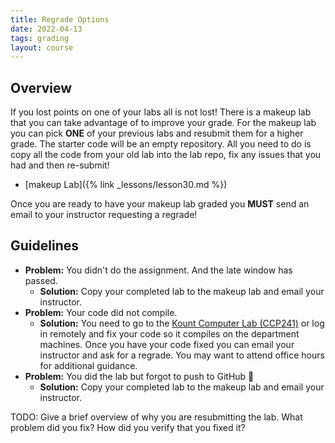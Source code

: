 ```yaml
---
title: Regrade Options
date: 2022-04-13
tags: grading
layout: course
---
```

## Overview

If you lost points on one of your labs all is not lost! There is a makeup lab that you can take advantage of to improve
your grade. For the makeup lab you can pick **ONE** of your previous labs and resubmit them for a higher grade. The starter code
will be an empty repository. All you need to do is copy all the code from your old lab into the lab repo, fix any issues that
you had and then re-submit!

- [makeup Lab]({% link _lessons/lesson30.md %})

Once you are ready to have your makeup lab graded you **MUST** send an email to your instructor requesting a regrade!

## Guidelines

- **Problem:** You didn't do the assignment. And the late window has passed.
  - **Solution:** Copy your completed lab to the makeup lab and email your instructor.
- **Problem:** Your code did not compile.
  - **Solution:** You need to go to the [Kount Computer Lab (CCP241)](https://cs481.boisestate.edu/ccp-tour/index.html) or
  log in remotely and fix your code so it compiles on the department machines. Once you have your code fixed you can email
  your instructor and ask for a regrade. You may want to attend office hours for additional guidance.
- **Problem:** You did the lab but forgot to push to GitHub 🙁
  - **Solution:** Copy your completed lab to the makeup lab and email your instructor.

TODO: Give a brief overview of why you are resubmitting the lab. What problem did you fix? How did you verify that you
fixed it?
